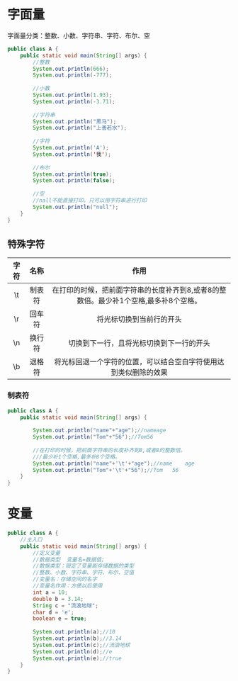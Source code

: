# 字面量
字面量分类：整数、小数、字符串、字符、布尔、空

```java
public class A {
	public static void main(String[] args) {
		//整数
		System.out.println(666);
		System.out.println(-777);
		
		//小数
		System.out.println(1.93);
		System.out.println(-3.71);
		
		//字符串
		System.out.println("黑马");
		System.out.println("上善若水");
		
		//字符
		System.out.println('A');
		System.out.println('我');
		
		//布尔
		System.out.println(true);
		System.out.println(false);
		
		//空
		//nall不能直接打印，只可以用字符串进行打印
		System.out.println("null");
	}
}
```

## 特殊字符
|字符|名称|作用|
|  :----:  | :----:  |:--:|
|\t|制表符|在打印的时候，把前面字符串的长度补齐到8,或者8的整数倍。最少补1个空格,最多补8个空格。|
|\r|回车符|将光标切换到当前行的开头|
|\n|换行符|切换到下一行，且将光标切换到下一行的开头|
|\b|退格符|将光标回退一个字符的位置，可以结合空白字符使用达到类似删除的效果|

### 制表符
```java
public class A {
	public static void main(String[] args) {
		
		System.out.println("name"+"age");//nameage
		System.out.println("Tom"+"56");//Tom56
		
		//在打印的时候，把前面字符串的长度补齐到8,或者8的整数倍。
		///最少补1个空格,最多补8个空格。
		System.out.println("name"+'\t'+"age");//name	age
		System.out.println("Tom"+'\t'+"56");//Tom	56
	}
}
```

# 变量
```java
public class A {
	//主入口
	public static void main(String[] args) {
		//定义变量
		//数据类型  变量名=数据值;
		//数据类型：限定了变量能存储数据的类型
		//整数、小数、字符串、字符、布尔、空值
		//变量名：存储空间的名字
		//变量名作用：方便以后使用
		int a = 10;
		double b = 3.14;
		String c = "流浪地球";
		char d = 'e';
		boolean e = true;
		
		System.out.println(a);//10
		System.out.println(b);//3.14
		System.out.println(c);//流浪地球
		System.out.println(d);//e
		System.out.println(e);//true
	}
}
```




